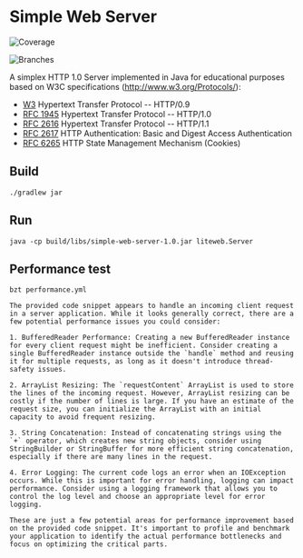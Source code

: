 # Simple Web Server
![Coverage](.github/badges/jacoco.svg)

![Branches](.github/badges/branches.svg)

A simplex HTTP 1.0 Server implemented in Java for educational
purposes based on W3C specifications (http://www.w3.org/Protocols/):

* [W3](https://www.w3.org/Protocols/HTTP/AsImplemented.html) Hypertext Transfer Protocol -- HTTP/0.9
* [RFC 1945](http://www.ietf.org/rfc/rfc1945.txt) Hypertext Transfer Protocol -- HTTP/1.0
* [RFC 2616](http://www.ietf.org/rfc/rfc2616.txt) Hypertext Transfer Protocol -- HTTP/1.1
* [RFC 2617](http://www.ietf.org/rfc/rfc2617.txt) HTTP Authentication: Basic and Digest Access Authentication
* [RFC 6265](http://tools.ietf.org/html/rfc6265) HTTP State Management Mechanism (Cookies)

## Build
```
./gradlew jar 
```

## Run
```
java -cp build/libs/simple-web-server-1.0.jar liteweb.Server
```

## Performance test
```
bzt performance.yml
```

```
The provided code snippet appears to handle an incoming client request in a server application. While it looks generally correct, there are a few potential performance issues you could consider:

1. BufferedReader Performance: Creating a new BufferedReader instance for every client request might be inefficient. Consider creating a single BufferedReader instance outside the `handle` method and reusing it for multiple requests, as long as it doesn't introduce thread-safety issues.

2. ArrayList Resizing: The `requestContent` ArrayList is used to store the lines of the incoming request. However, ArrayList resizing can be costly if the number of lines is large. If you have an estimate of the request size, you can initialize the ArrayList with an initial capacity to avoid frequent resizing.

3. String Concatenation: Instead of concatenating strings using the `+` operator, which creates new string objects, consider using StringBuilder or StringBuffer for more efficient string concatenation, especially if there are many lines in the request.

4. Error Logging: The current code logs an error when an IOException occurs. While this is important for error handling, logging can impact performance. Consider using a logging framework that allows you to control the log level and choose an appropriate level for error logging.

These are just a few potential areas for performance improvement based on the provided code snippet. It's important to profile and benchmark your application to identify the actual performance bottlenecks and focus on optimizing the critical parts.
```


